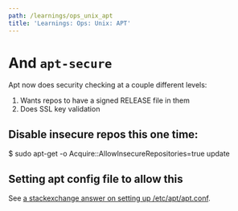 ```yaml
---
path: /learnings/ops_unix_apt
title: 'Learnings: Ops: Unix: APT'
---
```

# And `apt-secure`

Apt now does security checking at a couple different levels:

  1. Wants repos to have a signed RELEASE file in them
  2. Does SSL key validation

## Disable insecure repos this one time:

$ sudo apt-get -o Acquire::AllowInsecureRepositories=true update

## Setting apt config file to allow this

See [a stackexchange answer on setting up /etc/apt/apt.conf](https://unix.stackexchange.com/a/317708/193798).



